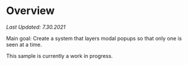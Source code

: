 # Overview
*Last Updated: 7.30.2021*

Main goal: Create a system that layers modal popups so that only one is seen at a time.

This sample is currently a work in progress.
